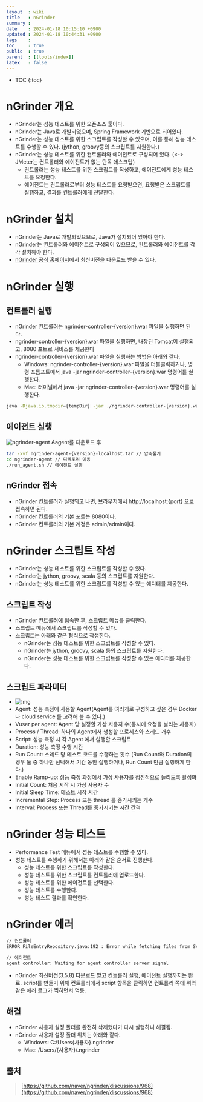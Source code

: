 ```yaml
---
layout  : wiki
title   : nGrinder 
summary : 
date    : 2024-01-18 10:15:10 +0900
updated : 2024-01-18 10:44:31 +0900
tags    : 
toc     : true
public  : true
parent  : [[tools/index]]
latex   : false
---
```

* TOC
{:toc}

# nGrinder 개요
- nGrinder는 성능 테스트를 위한 오픈소스 툴이다.
- nGrinder는 Java로 개발되었으며, Spring Framework 기반으로 되어있다.
- nGrinder는 성능 테스트를 위한 스크립트를 작성할 수 있으며, 이를 통해 성능 테스트를 수행할 수 있다. (jython, groovy등의 스크립트를 지원한다.)
- nGrinder는 성능 테스트를 위한 컨트롤러와 에이전트로 구성되어 있다. (<-> JMeter는 컨트롤러와 에이전트가 없는 단독 데스크탑)
    - 컨트롤러는 성능 테스트를 위한 스크립트를 작성하고, 에이전트에게 성능 테스트를 요청한다.
    - 에이전트는 컨트롤러로부터 성능 테스트를 요청받으면, 요청받은 스크립트를 실행하고, 결과를 컨트롤러에게 전달한다.

# nGrinder 설치
- nGrinder는 Java로 개발되었으므로, Java가 설치되어 있어야 한다.
- nGrinder는 컨트롤러와 에이전트로 구성되어 있으므로, 컨트롤러와 에이전트를 각각 설치해야 한다.
- [nGrinder 공식 홈페이지](https://naver.github.io/ngrinder/)에서 최신버전을 다운로드 받을 수 있다.


# nGrinder 실행
## 컨트롤러 실행
- nGrinder 컨트롤러는 ngrinder-controller-{version}.war 파일을 실행하면 된다.
- ngrinder-controller-{version}.war 파일을 실행하면, 내장된 Tomcat이 실행되고, 8080 포트로 서비스를 제공한다
- ngrinder-controller-{version}.war 파일을 실행하는 방법은 아래와 같다.
    - Windows: ngrinder-controller-{version}.war 파일을 더블클릭하거나, 명령 프롬프트에서 java -jar ngrinder-controller-{version}.war 명령어를 실행한다.
    - Mac: 터미널에서 java -jar ngrinder-controller-{version}.war 명령어를 실행한다.

```sh
java -Djava.io.tmpdir={tempDir} -jar ./ngrinder-controller-{version}.war --port={port}
```

## 에이전트 실행
![ngrinder-agent](https://img1.daumcdn.net/thumb/R1280x0/?scode=mtistory2&fname=https%3A%2F%2Fblog.kakaocdn.net%2Fdn%2F7sorn%2FbtrZJc9eIHA%2F5Lv8YXb4ILQucpqlCMr17K%2Fimg.png)
Aagent를 다운로드 후

```sh
tar -xvf ngrinder-agent-{version}-localhost.tar // 압축풀기
cd ngrinder-agent // 디렉토리 이동
./run_agent.sh // 에이전트 실행
```

## nGrinder 접속
- nGrinder 컨트롤러가 실행되고 나면, 브라우저에서 http://localhost:{port} 으로 접속하면 된다.
- nGrinder 컨트롤러의 기본 포트는 8080이다.
- nGrinder 컨트롤러의 기본 계정은 admin/admin이다.

# nGrinder 스크립트 작성
- nGrinder는 성능 테스트를 위한 스크립트를 작성할 수 있다.
- nGrinder는 jython, groovy, scala 등의 스크립트를 지원한다.
- nGrinder는 성능 테스트를 위한 스크립트를 작성할 수 있는 에디터를 제공한다.

## 스크립트 작성
- nGrinder 컨트롤러에 접속한 후, 스크립트 메뉴를 클릭한다.
- 스크립트 메뉴에서 스크립트를 작성할 수 있다.
- 스크립트는 아래와 같은 형식으로 작성한다.
    - nGrinder는 성능 테스트를 위한 스크립트를 작성할 수 있다.
    - nGrinder는 jython, groovy, scala 등의 스크립트를 지원한다.
    - nGrinder는 성능 테스트를 위한 스크립트를 작성할 수 있는 에디터를 제공한다.

## 스크립트 파라미터
- ![img](https://img1.daumcdn.net/thumb/R1280x0/?scode=mtistory2&fname=https%3A%2F%2Fblog.kakaocdn.net%2Fdn%2FADQDO%2FbtrZK1Tz9ks%2FtwQ4IpLAkhO1hEKgKFtgyK%2Fimg.png)
- Agent: 성능 측정에 사용할 Agent(Agent를 여러개로 구성하고 싶은 경우 Docker 나 cloud service 를 고려해 볼 수 있다.)
- Vuser per agent: Agent 당 설정할 가상 사용자 수(동시에 요청을 날리는 사용자)
- Process / Thread: 하나의 Agent에서 생성할 프로세스와 스레드 개수
- Script: 성능 측정 시 각 Agent 에서 실행할 스크립트
- Duration: 성능 측정 수행 시간
- Run Count: 스레드 당 테스트 코드를 수행하는 횟수 (Run Count와 Duration의 경우 둘 중 하나만 선택해서 기간 동안 실행하거나, Run Count 만큼 실행하게 한다.)
- Enable Ramp-up: 성능 측정 과정에서 가상 사용자를 점진적으로 늘리도록 활성화
- Initial Count: 처음 시작 시 가상 사용자 수
- Initial Sleep Time: 테스트 시작 시간
- Incremental Step: Process 또는 thread 를 증가시키는 개수
- Interval: Process 또는 Thread를 증가시키는 시간 간격

# nGrinder 성능 테스트
- Performance Test 메뉴에서 성능 테스트를 수행할 수 있다.
- 성능 테스트를 수행하기 위해서는 아래와 같은 순서로 진행한다.
    - 성능 테스트를 위한 스크립트를 작성한다.
    - 성능 테스트를 위한 스크립트를 컨트롤러에 업로드한다.
    - 성능 테스트를 위한 에이전트를 선택한다.
    - 성능 테스트를 수행한다.
    - 성능 테스트 결과를 확인한다.


# nGrinder 에러
```txt
// 컨트롤러
ERROR FileEntryRepository.java:192 : Error while fetching files from SVN for admin 

// 에이전트
agent controller: Waiting for agent controller server signal
```
- nGrinder 최신버전(3.5.8) 다운로드 받고 컨트롤러 실행, 에이전트 실행까지는 완료.
script를 만들기 위해 컨트롤러에서 script 항목을 클릭하면 컨트롤러 쪽에 위와 같은 에러 로그가 찍히면서 먹통.


## 해결
- nGrinder 사용자 설정 폴더를 완전히 삭제했다가 다시 실행하니 해결됨.
- nGrinder 사용자 설정 폴더 위치는 아래와 같다.
    - Windows: C:\Users\{사용자}\.ngrinder
    - Mac: /Users/{사용자}/.ngrinder

    
## 출처
> [https://github.com/naver/ngrinder/discussions/968](https://github.com/naver/ngrinder/discussions/968)
